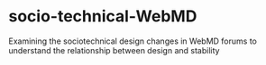 # socio-technical-WebMD
Examining the sociotechnical design changes in WebMD forums to understand the relationship between design and stability

